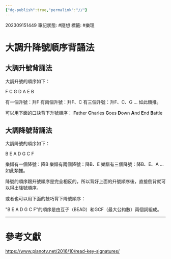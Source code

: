 ```yaml
---
{"dg-publish":true,"permalink":"//"}
---
```


202309151449
筆記狀態: #隨想
標籤: #樂理

# 大調升降號順序背誦法

## 大調升號背誦法

大調升號的順序如下：

F C G D A E B

有一個升號：升F
有兩個升號：升F、C
有三個升號：升F、C、G
...
如此類推。

可以用下面的口訣背下升號順序：
**F**ather **C**harles **G**oes **D**own **A**nd **E**nd **B**attle

## 大調降號背誦法

大調降號的順序如下：

B E A D G C F

樂譜有一個降號：降B
樂譜有兩個降號：降B、E
樂譜有三個降號：降B、E、A
...
如此類推。

降號的順序跟升號順序是完全相反的，所以背好上面的升號順序後，直接倒背就可以得出降號順序。

或者也可以用下面的技巧背下降號順序：

"B E A D G C F"的順序是由豆子（BEAD）和GCF（最大公約數）兩個詞組成。

---
# 參考文獻

https://www.pianotv.net/2016/10/read-key-signatures/